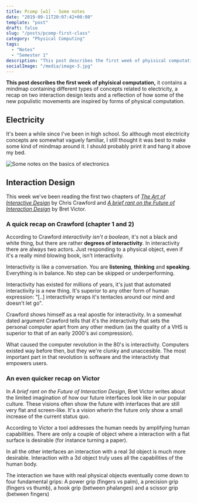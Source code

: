 ```yaml
---
title: Pcomp [w1] - Some notes
date: "2019-09-11T20:07:42+00:00"
template: "post"
draft: false
slug: "/posts/pcomp-first-class"
category: "Physical Computing"
tags:
  - "Notes"
  - "Semester 1"
description: "This post describes the first week of phyisical computation, it contains a mindmap containing different types of concepts related to electricity, a recap on two interaction design texts and a reflection of how some of the new populistic movements are inspired by forms of physical computation."
socialImage: "/media/image-3.jpg"
---
```


**This post describes the first week of phyisical computation,** it contains a mindmap containing different types of concepts related to electricity, a recap on two interaction design texts and a reflection of how some of the new populistic movements are inspired by forms of physical computation.

## Electricity

It's been a while since I've been in high school. So although most electricity concepts are somewhat vaguely familiar, I still thought it was best to make some kind of mindmap around it. I should probably print it and hang it above my bed. 

![Some notes on the basics of electronics](/media/electricity.png)

## Interaction Design

This week we've been reading the first two chapters of *[The Art of Interactive Design](https://www.goodreads.com/book/show/981377.The_Art_of_Interactive_Design)* by Chris Crawford and *[A brief rant on the Future of Interaction Design](http://worrydream.com/ABriefRantOnTheFutureOfInteractionDesign/)* by Bret Victor.

### A quick recap on Crawford (chapter 1 and 2)

According to Crawford *interactivity isn't a boolean*, it's not a black and white thing, but there are rather **degrees of interactivity**. In interactivity there are always two actors. Just responding to a physical object, even if it's a really mind blowing book, isn't interactivity. 

Interactivity is like a conversation. You are **listening**, **thinking** and **speaking**. Everything is in balance. No step can be skipped or underperforming.

Interactivity has existed for millions of years, it's just that automated interactivity is a new thing. It's superior to any other form of human expression: "[..] interactivity wraps it's tentacles around our mind and doesn't let go".

Crawford shows himself as a real apostle for interactivity. In a somewhat dated argument Crawford tells that it's the interactivity that sets the personal computer apart from any other medium (as the quality of a VHS is superior to that of an early 2000's avi compression).

What caused the computer revolution in the 80's is interactivity. Computers existed way before then, but they we're clunky and unaccesible. The most important part in that revolution is software and the interactivty that empowers users.

### An even quicker recap on Victor

In *A brief rant on the Future of Interaction Design*, Bret Victor writes about the limited imagination of how our future interfaces  look like in our popular culture. These visions often show the future with interfaces that are still very flat and screen-like. It's a vision wherin the future only show a small increase of the current status quo.

According to Victor a tool addresses the human needs by amplifying human capabilities. There are only a couple of object where a interaction with a flat surface is desirable (for instance turning a paper).

In all the other interfaces an interaction with a real 3d object is much more desirable. Interaction with a 3d object truly uses all the capabilities of the human body.

The interaction we have with real physical objects eventually come down to four fundamental grips: A power grip (fingers vs palm), a precision grip (fingers vs thumb), a hook grip (between phalanges) and a scissor grip (between fingers)
